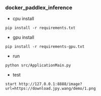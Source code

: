 ### docker_paddlex_inference

- cpu install
````shell
pip install -r requirements.txt
````

- gpu install
````shell
pip install -r requirements-gpu.txt
````

- run
````shell
python src/ApplicationMain.py
````

- test
````shell
start http://127.0.0.1:8888/image?url=https://download.jpy.wang/demo/1.png
````